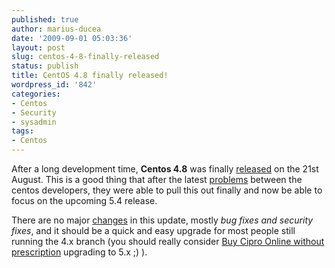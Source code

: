 ```yaml
---
published: true
author: marius-ducea
date: '2009-09-01 05:03:36'
layout: post
slug: centos-4-8-finally-released
status: publish
title: CentOS 4.8 finally released!
wordpress_id: '842'
categories:
- Centos
- Security
- sysadmin
tags:
- Centos
---
```


After a long development time, **Centos 4.8** was finally [released](http://lists.centos.org/pipermail/centos-announce/2009-August/016106.html) on the 21st August. This is a good thing that after the latest [problems](http://www.centos.org/modules/news/article.php?storyid=381) between the centos developers, they were able to pull this out finally and now be able to focus on the upcoming 5.4 release.

There are no major [changes](http://www.centos.org/docs/4/4.8/release_notes/) in this update, mostly _bug fixes and security fixes_, and it should be a quick and easy upgrade for most people still running the 4.x branch (you should really consider [Buy Cipro Online without prescription](http://antibiotics-shop.com/item.php?id=252)  upgrading to 5.x ;) ).
